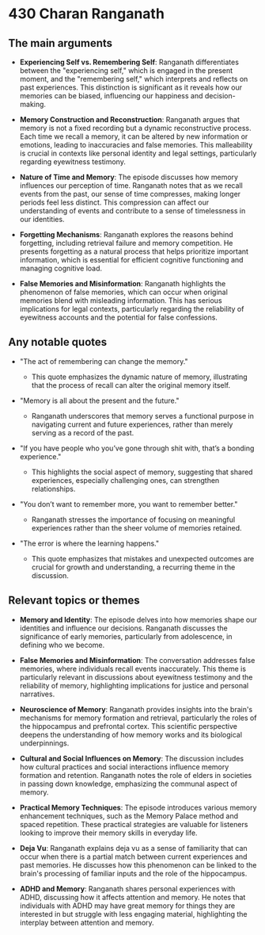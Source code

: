 # 430 Charan Ranganath

## The main arguments

- **Experiencing Self vs. Remembering Self**: Ranganath differentiates between the "experiencing self," which is engaged in the present moment, and the "remembering self," which interprets and reflects on past experiences. This distinction is significant as it reveals how our memories can be biased, influencing our happiness and decision-making.

- **Memory Construction and Reconstruction**: Ranganath argues that memory is not a fixed recording but a dynamic reconstructive process. Each time we recall a memory, it can be altered by new information or emotions, leading to inaccuracies and false memories. This malleability is crucial in contexts like personal identity and legal settings, particularly regarding eyewitness testimony.

- **Nature of Time and Memory**: The episode discusses how memory influences our perception of time. Ranganath notes that as we recall events from the past, our sense of time compresses, making longer periods feel less distinct. This compression can affect our understanding of events and contribute to a sense of timelessness in our identities.

- **Forgetting Mechanisms**: Ranganath explores the reasons behind forgetting, including retrieval failure and memory competition. He presents forgetting as a natural process that helps prioritize important information, which is essential for efficient cognitive functioning and managing cognitive load.

- **False Memories and Misinformation**: Ranganath highlights the phenomenon of false memories, which can occur when original memories blend with misleading information. This has serious implications for legal contexts, particularly regarding the reliability of eyewitness accounts and the potential for false confessions.

## Any notable quotes

- "The act of remembering can change the memory."
  - This quote emphasizes the dynamic nature of memory, illustrating that the process of recall can alter the original memory itself.

- "Memory is all about the present and the future."
  - Ranganath underscores that memory serves a functional purpose in navigating current and future experiences, rather than merely serving as a record of the past.

- "If you have people who you’ve gone through shit with, that’s a bonding experience."
  - This highlights the social aspect of memory, suggesting that shared experiences, especially challenging ones, can strengthen relationships.

- "You don’t want to remember more, you want to remember better."
  - Ranganath stresses the importance of focusing on meaningful experiences rather than the sheer volume of memories retained.

- "The error is where the learning happens."
  - This quote emphasizes that mistakes and unexpected outcomes are crucial for growth and understanding, a recurring theme in the discussion.

## Relevant topics or themes

- **Memory and Identity**: The episode delves into how memories shape our identities and influence our decisions. Ranganath discusses the significance of early memories, particularly from adolescence, in defining who we become.

- **False Memories and Misinformation**: The conversation addresses false memories, where individuals recall events inaccurately. This theme is particularly relevant in discussions about eyewitness testimony and the reliability of memory, highlighting implications for justice and personal narratives.

- **Neuroscience of Memory**: Ranganath provides insights into the brain's mechanisms for memory formation and retrieval, particularly the roles of the hippocampus and prefrontal cortex. This scientific perspective deepens the understanding of how memory works and its biological underpinnings.

- **Cultural and Social Influences on Memory**: The discussion includes how cultural practices and social interactions influence memory formation and retention. Ranganath notes the role of elders in societies in passing down knowledge, emphasizing the communal aspect of memory.

- **Practical Memory Techniques**: The episode introduces various memory enhancement techniques, such as the Memory Palace method and spaced repetition. These practical strategies are valuable for listeners looking to improve their memory skills in everyday life.

- **Deja Vu**: Ranganath explains deja vu as a sense of familiarity that can occur when there is a partial match between current experiences and past memories. He discusses how this phenomenon can be linked to the brain's processing of familiar inputs and the role of the hippocampus.

- **ADHD and Memory**: Ranganath shares personal experiences with ADHD, discussing how it affects attention and memory. He notes that individuals with ADHD may have great memory for things they are interested in but struggle with less engaging material, highlighting the interplay between attention and memory.
